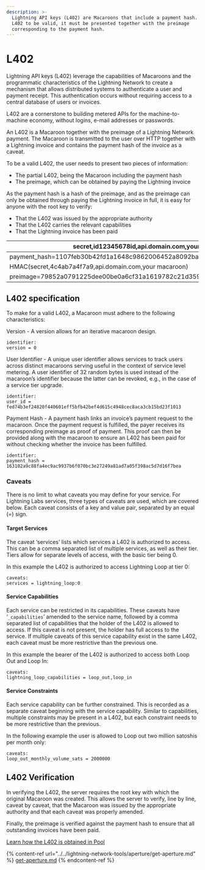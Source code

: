 ```yaml
---
description: >-
  Lightning API keys (L402) are Macaroons that include a payment hash. For the
  L402 to be valid, it must be presented together with the preimage
  corresponding to the payment hash.
---
```


# L402

Lightning API keys (L402) leverage the capabilities of Macaroons and the programmatic characteristics of the Lightning Network to create a mechanism that allows distributed systems to authenticate a user and payment receipt. This authentication occurs without requiring access to a central database of users or invoices.

L402 are a cornerstone to building metered APIs for the machine-to-machine economy, without logins, e-mail addresses or passwords.

An L402 is a Macaroon together with the preimage of a Lightning Network payment. The Macaroon is transmitted to the user over HTTP together with a Lightning invoice and contains the payment hash of the invoice as a caveat.

To be a valid L402, the user needs to present two pieces of information:

* The partial L402, being the Macaroon including the payment hash
* The preimage, which can be obtained by paying the Lightning invoice

As the payment hash is a hash of the preimage, and as the preimage can only be obtained through paying the Lightning invoice in full, it is easy for anyone with the root key to verify:

* That the L402 was issued by the appropriate authority
* That the L402 carries the relevant capabilities
* That the Lightning invoice has been paid

| secret,id12345678id,api.domain.com,your macaroon                               |
| ------------------------------------------------------------------------------ |
| payment\_hash=1107feb30b42fd1a1648c9862006452a8092baa3b62fc474cb43bf42066a0b06 |
| HMAC(secret,4c4ab7a4f7a9,api.domain.com,your macaroon)                         |
| preimage=79852a0791225dee00be0a6cf31a1619782c21d35995e118bfc74ad812174035      |

## L402 specification

To make for a valid L402, a Macaroon must adhere to the following characteristics:

Version - A version allows for an iterative macaroon design.

`identifier:`\
`version = 0`

User Identifier - A unique user identifier allows services to track users across distinct macaroons serving useful in the context of service level metering. A user identifier of 32 random bytes is used instead of the macaroon’s identifier because the latter can be revoked, e.g., in the case of a service tier upgrade.

`identifier:`\
`user_id = fed74b3ef24820f440601eff5bfb42bef4d615c4948cec8aca3cb15bd23f1013`

Payment Hash - A payment hash links an invoice’s payment request to the macaroon. Once the payment request is fulfilled, the payer receives its corresponding preimage as proof of payment. This proof can then be provided along with the macaroon to ensure an L402 has been paid for without checking whether the invoice has been fulfilled.

`identifier:`\
`payment_hash = 163102a9c88fa4ec9ac9937b6f070bc3e27249a81ad7a05f398ac5d7d16f7bea`

### Caveats

There is no limit to what caveats you may define for your service. For Lightning Labs services, three types of caveats are used, which are covered below. Each caveat consists of a key and value pair, separated by an equal (=) sign.

#### Target Services

The caveat ‘services’ lists which services a L402 is authorized to access. This can be a comma separated list of multiple services, as well as their tier. Tiers allow for separate levels of access, with the basic tier being 0.

In this example the L402 is authorized to access Lightning Loop at tier 0:

`caveats:`\
`services = lightning_loop:0`

#### Service Capabilities

Each service can be restricted in its capabilities. These caveats have ‘`_capabilities`’ amended to the service name, followed by a comma separated list of capabilities that the holder of the L402 is allowed to access. If this caveat is not present, the holder has full access to the service. If multiple caveats of this service capability exist in the same L402, each caveat must be more restrictive than the previous one.

In this example the bearer of the L402 is authorized to access both Loop Out and Loop In:

`caveats:`\
`lightning_loop_capabilities = loop_out,loop_in`

#### Service Constraints

Each service capability can be further constrained. This is recorded as a separate caveat beginning with the service capability. Similar to capabilities, multiple constraints may be present in a L402, but each constraint needs to be more restrictive than the previous.

In the following example the user is allowed to Loop out two million satoshis per month only:

`caveats:`\
`loop_out_monthly_volume_sats = 2000000`

## L402 Verification <a href="#docs-internal-guid-b1e388f5-7fff-6120-4cca-c24c2c3cbdc3" id="docs-internal-guid-b1e388f5-7fff-6120-4cca-c24c2c3cbdc3"></a>

In verifying the L402, the server requires the root key with which the original Macaroon was created. This allows the server to verify, line by line, caveat by caveat, that the Macaroon was issued by the appropriate authority and that each caveat was properly amended.

Finally, the preimage is verified against the payment hash to ensure that all outstanding invoices have been paid.

[Learn how the L402 is obtained in Pool](https://github.com/lightninglabs/pool/blob/master/server.go#L504)

{% content-ref url="../../lightning-network-tools/aperture/get-aperture.md" %}
[get-aperture.md](../../lightning-network-tools/aperture/get-aperture.md)
{% endcontent-ref %}
